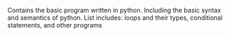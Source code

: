 Contains the basic program written in python. Including the basic syntax and semantics of python. List includes:
loops and their types, conditional statements, and other programs
